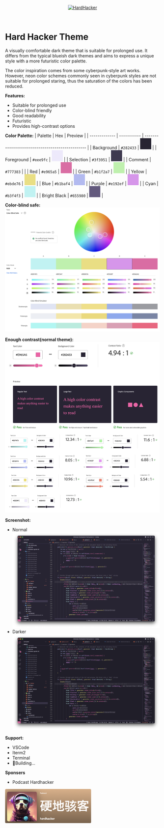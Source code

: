 <p align="center">
  <a href="https://podcasts.apple.com/au/podcast/%E7%A1%AC%E5%9C%B0%E9%AA%87%E5%AE%A2/id1678465783" target="_blank" rel="noopener noreferrer">
    <img width="180" src="media/logo/logo.png" alt="HardHacker">
  </a>
</p>
<br/>

# Hard Hacker Theme

A visually comfortable dark theme that is suitable for prolonged use. It differs from the typical blueish dark themes and aims to express a unique style with a more futuristic color palette.

The color inspiration comes from some cyberpunk-style art works. However, neon color schemes commonly seen in cyberpunk styles are not suitable for prolonged staring, thus the saturation of the colors has been reduced.

**Features:**
* Suitable for prolonged use
* Color-blind friendly
* Good readability
* Futuristic
* Provides high-contrast options

**Color Palette:**
| Palette       | Hex         | Preview                                          |
| ------------- | ----------- | ------------------------------------------------ |
| Background    | `#282433`   | ![background](media/colors/background.png)       |
| Foreground    | `#eee9fc`   | ![foreground](media/colors/foreground.png)       |
| Selection     | `#3f3951`   | ![selection](media/colors/selection.png)         |
| Comment       | `#777383`   |                                                  |
| Red           | `#e965a5`   | ![red](media/colors/red.png)                     |
| Green         | `#b1f2a7`   | ![green](media/colors/green.png)                 |
| Yellow        | `#ebde76`   | ![yellow](media/colors/yellow.png)               |
| Blue          | `#b1baf4`   | ![blue](media/colors/blue.png)                   |
| Purple        | `#e192ef`   | ![purple](media/colors/purple.png)               |
| Cyan          | `#b3f4f3`   | ![cyan](media/colors/cyan.png)                   |
| Bright Black  | `#655980`   | ![bright black](media/colors/bright%20black.png) |

**Color-blind safe:**
![Color-blind safe](media/foundamental/color_blind_safe.png)

**Enough contrast(normal theme):**
![Enough contrast](media/foundamental/enough_contrast.png)


**Screenshot:**
* Normal
![Normal](vscode/screenshots/rust-normal.png)
* Darker
![Darker](vscode/screenshots/rust-darker.png)

**Support:**
* VSCode
* Iterm2
* Terminal
* 🚧Building...

**Sponsers**
* Podcast Hardhacker
<p>
  <a href="https://podcasts.apple.com/au/podcast/%E7%A1%AC%E5%9C%B0%E9%AA%87%E5%AE%A2/id1678465783" target="_blank" rel="noopener noreferrer">
    <img width="280" src="media/sponsers/podcast.png" alt="HardHacker">
  </a>
</p>
